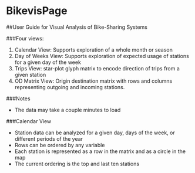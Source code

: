 # BikevisPage
##User Guide for Visual Analysis of Bike-Sharing Systems

###Four views:

1. Calendar View: Supports exploration of a whole month or season
2. Day of Weeks View: Supports exploration of expected usage of stations for a given day of the week
3. Trips View: star-plot glyph matrix to encode direction of trips from a given station
4. OD Matrix View: Origin destination matrix with rows and columns representing outgoing and incoming stations.

###Notes
* The data may take a couple minutes to load

###Calendar View
* Station data can be analyzed for a given day, days of the week, or different periods of the year
* Rows can be ordered by any variable
* Each station is represented as a row in the matrix and as a circle in the map
* The current ordering is the top and last ten stations
